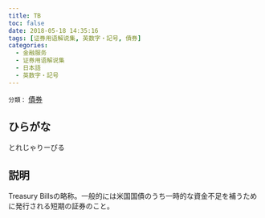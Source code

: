 ```yaml
---
title: TB
toc: false
date: 2018-05-18 14:35:16
tags: [证券用语解说集, 英数字・記号, 債券]
categories:
  - 金融服务
  - 证券用语解说集
  - 日本語
  - 英数字・記号
---
```


`分類：` [債券](/tags/債券/)

## ひらがな

とれじゃりーびる

## 説明

Treasury Billsの略称。一般的には米国国債のうち一時的な資金不足を補うために発行される短期の証券のこと。

